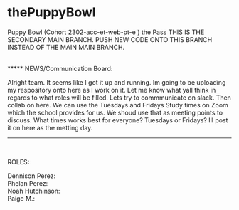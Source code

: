 # thePuppyBowl
Puppy Bowl (Cohort  2302-acc-et-web-pt-e ) the Pass
THIS IS THE SECONDARY MAIN BRANCH. PUSH NEW CODE ONTO THIS BRANCH INSTEAD OF THE MAIN MAIN BRANCH. 

<br>
*****
NEWS/Communication Board:

Alright team. It seems like I got it up and running. Im going to be uploading my respository onto here as I work on it. Let me know what yall think in regards to what roles will be filled. Lets try to commmunicate on slack. Then collab on here. We can use the Tuesdays and Fridays Study times on Zoom which the school provides for us. We shoud use that as meeting points to discuss. What times works best for everyone? Tuesdays or Fridays? Ill post it on here as the metting day.

******
<br>

ROLES:<br>

Dennison Perez:<br>
Phelan Perez:<br>
Noah Hutchinson:<br>
Paige M.:<br>
